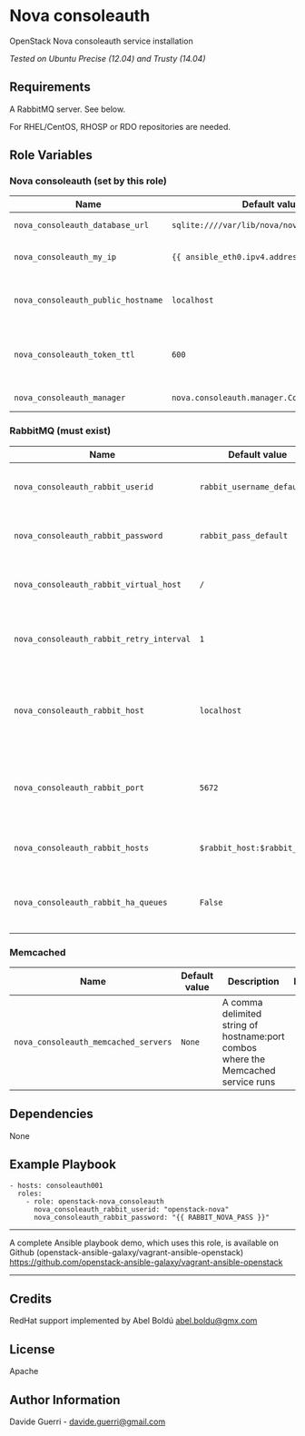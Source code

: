 Nova consoleauth
=========

OpenStack Nova consoleauth service installation

_Tested on Ubuntu Precise (12.04) and Trusty (14.04)_

Requirements
------------

A RabbitMQ server. See below.

For RHEL/CentOS, RHOSP or RDO repositories are needed.

Role Variables
--------------
### Nova consoleauth (set by this role)

| Name | Default value | Description | Note |
|---  |---  |---  |--- |
| `nova_consoleauth_database_url` | `sqlite:////var/lib/nova/nova.sqlite` | Database URI ||
| `nova_consoleauth_my_ip` | `{{ ansible_eth0.ipv4.address }}` | Management IP for nova-consoleauth ||
| `nova_consoleauth_public_hostname` | `localhost` | Publicly visible name for this console host ||
| `nova_consoleauth_token_ttl` | `600` | How many seconds before deleting tokens ||
| `nova_consoleauth_manager` | `nova.consoleauth.manager.ConsoleAuthManager` | Manager for console auth ||

### RabbitMQ (must exist)

| Name | Default value | Description | Note |
|---  |---  |---  |--- |
| `nova_consoleauth_rabbit_userid` | `rabbit_username_default` | RabbitMQ username for console auth ||
| `nova_consoleauth_rabbit_password` | `rabbit_pass_default` | RabbitMQ password for console auth ||
| `nova_consoleauth_rabbit_virtual_host`| `/` | RabbitMQ virtual host for console auth ||
| `nova_consoleauth_rabbit_retry_interval` | `1` | Frequency to retry connecting to RabbitMQ ||
| `nova_consoleauth_rabbit_host` | `localhost` | The RabbitMQ broker address where a single node is used ||
| `nova_consoleauth_rabbit_port` | `5672` | The RabbitMQ broker port where a single node is used ||
| `nova_consoleauth_rabbit_hosts` | `$rabbit_host:$rabbit_port` | RabbitMQ HA cluster host:port pairs ||
| `nova_consoleauth_rabbit_ha_queues` | `False` | Use HA queues in RabbitMQ (x-ha-policy: all) ||

### Memcached

| Name | Default value | Description | Note |
|---  |---  |---  |--- |
| `nova_consoleauth_memcached_servers` | `None` | A comma delimited string of hostname:port combos where the Memcached service runs ||

Dependencies
------------

None

Example Playbook
----------------

    - hosts: consoleauth001
      roles:
        - role: openstack-nova_consoleauth
          nova_consoleauth_rabbit_userid: "openstack-nova"
          nova_consoleauth_rabbit_password: "{{ RABBIT_NOVA_PASS }}"

---

A complete Ansible playbook demo, which uses this role, is available on Github (openstack-ansible-galaxy/vagrant-ansible-openstack) <https://github.com/openstack-ansible-galaxy/vagrant-ansible-openstack>

---

Credits
-------
RedHat support implemented by Abel Boldú <abel.boldu@gmx.com>


License
-------

Apache

Author Information
------------------

Davide Guerri - davide.guerri@gmail.com
